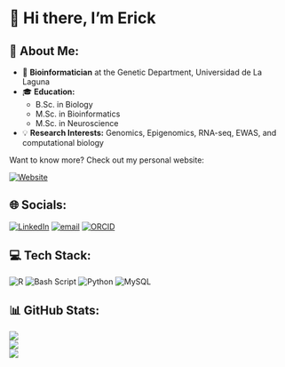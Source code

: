 # 👋 Hi there, I’m Erick

## 💫 About Me:
- 🔬 **Bioinformatician** at the Genetic Department, Universidad de La Laguna  
- 🎓 **Education:**  
  - B.Sc. in Biology  
  - M.Sc. in Bioinformatics  
  - M.Sc. in Neuroscience  
- 💡 **Research Interests:** Genomics, Epigenomics, RNA-seq, EWAS, and computational biology  

Want to know more? Check out my personal website:

[![Website](https://img.shields.io/badge/Website-erickcastillo.page-14a1f0?logo=google-chrome&logoColor=white)](https://erickcastillo.page)

## 🌐 Socials:
[![LinkedIn](https://img.shields.io/badge/LinkedIn-%230077B5.svg?logo=linkedin&logoColor=white)](https://www.linkedin.com/in/erick-marcos-castillo-vargas-68318a221) [![email](https://img.shields.io/badge/Email-D14836?logo=gmail&logoColor=white)](mailto:erickmarcoscastillovargas@gmail.com) [![ORCID](https://img.shields.io/badge/ORCID-%23A6CE39.svg?logo=orcid&logoColor=white)](https://orcid.org/0009-0009-7152-9116)

## 💻 Tech Stack:
![R](https://img.shields.io/badge/r-%23276DC3.svg?style=flat&logo=r&logoColor=white) ![Bash Script](https://img.shields.io/badge/bash_script-%23121011.svg?style=flat&logo=gnu-bash&logoColor=white) ![Python](https://img.shields.io/badge/python-3670A0?style=flat&logo=python&logoColor=ffdd54) ![MySQL](https://img.shields.io/badge/mysql-4479A1.svg?style=flat&logo=mysql&logoColor=white)

## 📊 GitHub Stats:
![](https://github-readme-stats.vercel.app/api?username=ErickCastilloVargas&theme=aura&hide_border=false&include_all_commits=false&count_private=false)<br/>
![](https://nirzak-streak-stats.vercel.app/?user=ErickCastilloVargas&theme=aura&hide_border=false)<br/>
![](https://github-readme-stats.vercel.app/api/top-langs/?username=ErickCastilloVargas&theme=aura&hide_border=false&include_all_commits=false&count_private=false&layout=compact)

<!-- Proudly created with GPRM ( https://gprm.itsvg.in ) -->
